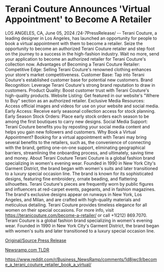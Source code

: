 # Terani Couture Announces 'Virtual Appointment' to Become A Retailer

LOS ANGELES, CA, June 05, 2024 /24-7PressRelease/ -- Terani Couture, a leading designer in Los Angeles, has launched an opportunity for people to book a virtual appointment with them to become a retailer.   Seize the opportunity to become an authorized Terani Couture retailer and step foot on the journey to a success in the high-fashion industry.  Wait no more, send your application to become an authorized retailer for Terani Couture's collection now.   Advantages of Becoming a Terani Couture Retailer:  Competitive Edge:  Selling Terani Couture's renowned clothing enhances your store's market competitiveness.  Customer Base:  Tap into Terani Couture's established customer base for potential new customers.  Brand Recognition:  Leverage Terani Couture's strong brand reputation to draw in customers.  Product Quality:  Boost customer trust with Terani Couture's high-quality products.  Website Listing:  Get featured in our website's "Where to Buy" section as an authorized retailer.  Exclusive Media Resources:  Access official images and videos for use on your website and social media.  Early Access:  Receive early seasonal collection access for stock planning.  Early Season Stock Orders:  Place early stock orders each season to be among the first boutiques to carry new designs.  Social Media Support:  Terani Couture benefits you by reposting your social media content and helps you gain new followers and customers.  Why Book a Virtual Appointment? Booking for a virtual appointment with Terani may bring several benefits to the retailers, such as, the convenience of connecting with the brand, getting one-on-one support, eliminating geographical barriers, streamlining the onboarding process, and ultimately, saving time and money.  About Terani Couture Terani Couture is a global fashion brand specializing in women's evening wear. Founded in 1990 in New York City's Garment District, the brand began with women's suits and later transitioned to a luxury special occasion line.  The brand is known for its sophisticated designs, featuring fine embroidery, ornate beading, and flattering silhouettes. Terani Couture's pieces are frequently worn by public figures and influencers at red-carpet events, pageants, and in fashion magazines.   The brand's exclusive designs appear on runways in New York, Los Angeles, and Milan, and are crafted with high-quality materials and meticulous detailing. Terani Couture provides timeless elegance for all women on their special occasions.  For more info, visit https://teranicouture.com/become-a-retailer/ or call +1(212) 869.7070.  Terani Couture is a global fashion brand specializing in women's evening wear. Founded in 1990 in New York City's Garment District, the brand began with women's suits and later transitioned to a luxury special occasion line. 

[Original/Source Press Release](https://www.24-7pressrelease.com/press-release/511381/terani-couture-announces-virtual-appointment-to-become-a-retailer)
                    

[Newsramp.com TLDR](None) 

https://www.reddit.com/r/Business_NewsRamp/comments/1d8jwc9/become_a_terani_couture_retailer_book_a_virtual/